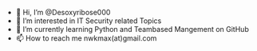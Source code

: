 - 👋 Hi, I’m @Desoxyribose000
- 👀 I’m interested in IT Security related Topics
- 🌱 I’m currently learning Python and Teambased Mangement on GitHub
- 📫 How to reach me nwkmax(at)gmail.com

<!---
Desoxyribose000/Desoxyribose000 is a ✨ special ✨ repository because its `README.md` (this file) appears on your GitHub profile.
You can click the Preview link to take a look at your changes.
--->

